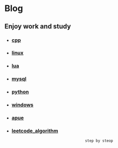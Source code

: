 # Blog


## Enjoy work and study

* ### [cpp](cpp/base.md)

* ### [linux](linux/base.md)

* ### [lua](lua/base.md)

* ### [mysql](mysql/base.md)

* ### [python](python/base.md)

* ### [windows](windows/base.md)

* ### [apue](apue/base.md)

* ### [leetcode_algorithm](leetcode_algorithm/base.md)

                                        step by steop
